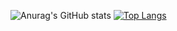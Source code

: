 ![Anurag's GitHub stats](https://github-readme-stats.vercel.app/api?username=diogomsz&show_icons=true&theme=cobalt) 
[![Top Langs](https://github-readme-stats.vercel.app/api/top-langs/?username=diogomsz&layout=compact&theme=dark)](https://github.com/anuraghazra/github-readme-stats)
